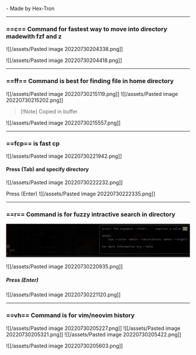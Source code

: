   \- Made by Hex-Tron

___


### ==c== Command for fastest way to move into directory madewith fzf and z
![[/assets/Pasted image 20220730204338.png]]

![[/assets/Pasted image 20220730204418.png]]


___

### ==ff== Command is best for finding file in home directory
![[/assets/Pasted image 20220730215119.png]]
![[/assets/Pasted image 20220730215202.png]]
> [!Note] Copied in buffer

![[/assets/Pasted image 20220730215557.png]]

___



### ==fcp== is fast cp 
![[/assets/Pasted image 20220730221942.png]]
#### Press (Tab) and specify directory
![[/assets/Pasted image 20220730222232.png]]

Press (Enter) 
![[/assets/Pasted image 20220730222335.png]]

___

### ==r== Command is for fuzzy intractive search in directory 

<img src="assets/Pasted image 20220730220748.png"> </img>

![[/assets/Pasted image 20220730220935.png]]

##### Press (Enter)



![[/assets/Pasted image 20220730221120.png]]


___


### ==vh== Command is for vim/neovim history
![[/assets/Pasted image 20220730205227.png]]
![[/assets/Pasted image 20220730205321.png]]
![[/assets/Pasted image 20220730205422.png]]

![[/assets/Pasted image 20220730205603.png]]
